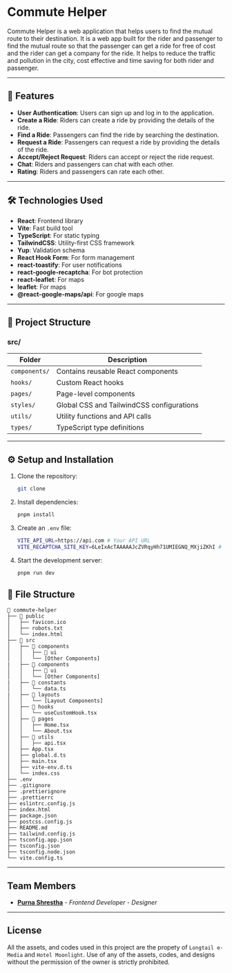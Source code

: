 # Commute Helper

Commute Helper is a web application that helps users to find the mutual route to their destination. It is a web app built for the rider and passenger to find the mutual route so that the passenger can get a ride for free of cost and the rider can get a company for the ride. It helps to reduce the traffic and pollution in the city, cost effective and time saving for both rider and passenger.

---

## 🚀 Features

- **User Authentication**: Users can sign up and log in to the application.
- **Create a Ride**: Riders can create a ride by providing the details of the ride.
- **Find a Ride**: Passengers can find the ride by searching the destination.
- **Request a Ride**: Passengers can request a ride by providing the details of the ride.
- **Accept/Reject Request**: Riders can accept or reject the ride request.
- **Chat**: Riders and passengers can chat with each other.
- **Rating**: Riders and passengers can rate each other.

---

## 🛠️ Technologies Used

- **React**: Frontend library
- **Vite**: Fast build tool
- **TypeScript**: For static typing
- **TailwindCSS**: Utility-first CSS framework
- **Yup**: Validation schema
- **React Hook Form**: For form management
- **react-toastify**: For user notifications
- **react-google-recaptcha**: For bot protection
- **react-leaflet**: For maps 
- **leaflet**: For maps
- **@react-google-maps/api**: For google maps

---

## 📁 Project Structure

### **src/**

| Folder            | Description                                      |
|--------------------|--------------------------------------------------|
| `components/`     | Contains reusable React components               |
| `hooks/`          | Custom React hooks                               |
| `pages/`          | Page-level components                            |
| `styles/`         | Global CSS and TailwindCSS configurations         |
| `utils/`          | Utility functions and API calls                  |
| `types/`          | TypeScript type definitions                      |

---

## ⚙️ Setup and Installation

1. Clone the repository:
   ```bash
   git clone 
    ```

2. Install dependencies:
    ```bash
    pnpm install
    ```
3. Create an `.env` file: 
    ```bash
    VITE_API_URL=https://api.com # Your API URL
    VITE_RECAPTCHA_SITE_KEY=6LeIxAcTAAAAAJcZVRqyHh71UMIEGNQ_MXjiZKhI # Your reCAPTCHA site key
    ```
4. Start the development server:
    ```bash
    pnpm run dev
    ```

## 📂 File Structure

``` plaintext
📂 commute-helper
├── 📂 public
│   ├── favicon.ico
│   ├── robots.txt
│   └── index.html
├── 📂 src
│   ├── 📂 components
│   │   ├── 📂 ui
│   │   └── [Other Components]
|   ├── 📂 components
│   │   ├── 📂 ui
│   │   └── [Other Components]
|   ├── 📂 constants
│   │   └── data.ts
|   ├── 📂 layouts
│   │   └── [Layout Components]
│   ├── 📂 hooks
│   │   └── useCustomHook.tsx
│   ├── 📂 pages
│   │   ├── Home.tsx
│   │   └── About.tsx
│   ├── 📂 utils
│   │   ├── api.tsx
│   ├── App.tsx
│   ├── global.d.ts
│   ├── main.tsx
│   ├── vite-env.d.ts
│   └── index.css
├── .env
├── .gitignore
├── .prettierignore
├── .prettierrc
├── eslintrc.config.js
├── index.html
├── package.json
├── postcss.config.js
├── README.md
├── tailwind.config.js
├── tsconfig.app.json
├── tsconfig.json
├── tsconfig.node.json
└── vite.config.ts
```

---

## Team Members

- **[Purna Shrestha](https://www.purnashrestha.com.np)** - _Frontend Developer_ - _Designer_

---

## License

All the assets, and codes used in this project are the propety of `Longtail e-Media` and `Hotel Moonlight`. Use of any of the assets, codes, and designs without the permission of the owner is strictly prohibited.